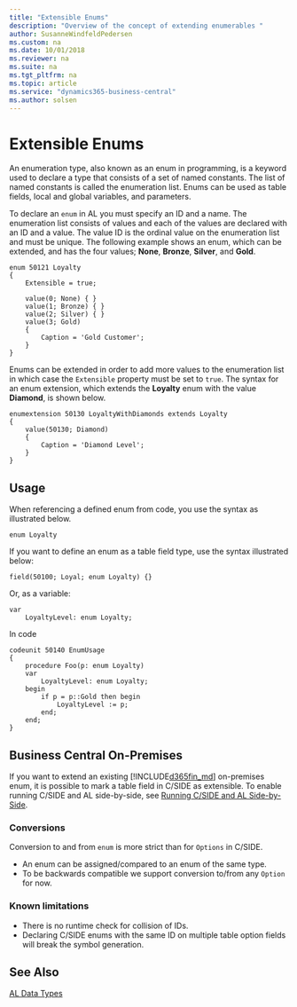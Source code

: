 ```yaml
---
title: "Extensible Enums"
description: "Overview of the concept of extending enumerables "
author: SusanneWindfeldPedersen
ms.custom: na
ms.date: 10/01/2018
ms.reviewer: na
ms.suite: na
ms.tgt_pltfrm: na
ms.topic: article
ms.service: "dynamics365-business-central"
ms.author: solsen
---
```


# Extensible Enums
An enumeration type, also known as an enum in programming, is a keyword used to declare a type that consists of a set of named constants. The list of named constants is called the enumeration list. Enums can be used as table fields, local and global variables, and parameters.

To declare an `enum` in AL you must specify an ID and a name. The enumeration list consists of values and each of the values are declared with an ID and a value. The value ID is the ordinal value on the enumeration list and must be unique. The following example shows an enum, which can be extended, and has the four values; **None**, **Bronze**, **Silver**, and **Gold**. 

```
enum 50121 Loyalty
{
	Extensible = true;
	
	value(0; None) { }
	value(1; Bronze) { }
	value(2; Silver) { }
	value(3; Gold)
	{
		Caption = 'Gold Customer';
	}
}
```

Enums can be extended in order to add more values to the enumeration list in which case the `Extensible` property must be set to `true`. The syntax for an enum extension, which extends the **Loyalty** enum with the value **Diamond**, is shown below.

```
enumextension 50130 LoyaltyWithDiamonds extends Loyalty
{
	value(50130; Diamond)
	{
		Caption = 'Diamond Level';
	}
}
```

## Usage
When referencing a defined enum from code, you use the syntax as illustrated below.

`enum Loyalty`

If you want to define an enum as a table field type, use the syntax illustrated below:
 
```
field(50100; Loyal; enum Loyalty) {}
```

Or, as a variable:

```
var
	LoyaltyLevel: enum Loyalty;
```

In code

```
codeunit 50140 EnumUsage
{
    procedure Foo(p: enum Loyalty)
    var
        LoyaltyLevel: enum Loyalty;
    begin
        if p = p::Gold then begin
            LoyaltyLevel := p;
        end;
    end;
}
```

## Business Central On-Premises
If you want to extend an existing [!INCLUDE[d365fin_md](includes/d365fin_md.md)] on-premises enum, it is possible to mark a table field in C/SIDE as extensible. To enable running C/SIDE and AL side-by-side, see [Running C/SIDE and AL Side-by-Side](devenv-running-cside-and-al-side-by-side.md).


### Conversions
Conversion to and from `enum` is more strict than for `Options` in C/SIDE. 
- An enum can be assigned/compared to an enum of the same type. 
- To be backwards compatible we support conversion to/from any `Option` for now.

### Known limitations
- There is no runtime check for collision of IDs.
- Declaring C/SIDE enums with the same ID on multiple table option fields will break the symbol generation.

## See Also
[AL Data Types](datatypes/devenv-al-data-types.md)  
